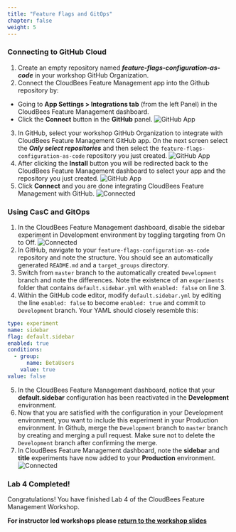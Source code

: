 ```yaml
---
title: "Feature Flags and GitOps"
chapter: false
weight: 5
--- 
```


### Connecting to GitHub Cloud
1. Create an empty repository named ***feature-flags-configuration-as-code*** in your workshop GitHub Organization. 
2. Connect the CloudBees Feature Management app into the Github repository by:
  - Going to **App Settings > Integrations tab** (from the left Panel) in the CloudBees Feature Management dashboard.
  - Click the **Connect** button in the **GitHub** panel. ![GitHub App](images/app-integrations.png?width=50pc)
3. In GitHub, select your workshop GitHub Organization to integrate with CloudBees Feature Management GitHub app. On the next screen select the ***Only select repositories*** and then select the `feature-flags-configuration-as-code` repository you just created. ![GitHub App](images/github-app-repo.png?width=50pc)
4. After clicking the **Install** button you will be redirected back to the CloudBees Feature Management dashboard to select your app and the repository you just created. ![GitHub App](images/github-rollout-confirmation.png?width=50pc) 
5. Click **Connect** and you are done integrating CloudBees Feature Management with GitHub. ![Connected](images/connected.png?width=50pc) 

### Using CasC and GitOps
1. In the CloudBees Feature Management dashboard, disable the sidebar experiment in Development environment by toggling targeting from On to Off. ![Connected](images/sidebar_killed.png?width=50pc)
2. In GitHub, navigate to your `feature-flags-configuration-as-code` repository and note the structure. You should see an automatically generated `README.md` and a `target_groups` directory.
3. Switch from `master` branch to the automatically created `Development` branch and note the differences. Note the existence of an `experiments` folder that contains `default.sidebar.yml` with `enabled: false` on line 3.
4. Within the GitHub code editor, modify `default.sidebar.yml` by editing the line `enabled: false` to become `enabled: true` and commit to `Development` branch. Your YAML should closely resemble this:

```YAML
type: experiment
name: sidebar
flag: default.sidebar
enabled: true
conditions:
  - group:
      name: BetaUsers
    value: true
value: false
```
5. In the CloudBees Feature Management dashboard, notice that your **default.sidebar** configuration has been reactivated in the **Development** environment.
6. Now that you are satisfied with the configuration in your Development environment, you want to include this experiment in your Production environment. In Github, merge the `Development` branch to `master` branch by creating and merging a pull request. Make sure not to delete the `Development` branch after confirming the merge.
7. In CloudBees Feature Management dashboard, note the **sidebar** and **title** experiments have now added to your **Production** environment. ![Connected](images/production_sidebar.png?width=50pc)

### Lab 4 Completed!
Congratulations! You have finished Lab 4 of the CloudBees Feature Management Workshop.

**For instructor led workshops please <a href="https://cloudbees-days.github.io/cloudbees-field-workshops/cloudbees-feature-flags/#33">return to the workshop slides</a>**
